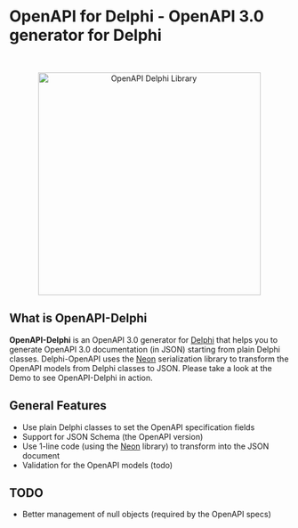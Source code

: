 # OpenAPI for Delphi - OpenAPI 3.0 generator for Delphi

<br />

<p align="center">
  <img src="https://github.com/paolo-rossi/OpenAPI-Delphi/blob/master/openapi-delphi.png" alt="OpenAPI Delphi Library" width="400" />
</p>

## What is OpenAPI-Delphi

**OpenAPI-Delphi** is an OpenAPI 3.0 generator for [Delphi](https://www.embarcadero.com/products/delphi) that helps you to generate OpenAPI 3.0 documentation (in JSON) starting from plain Delphi classes. Delphi-OpenAPI uses the [Neon](https://github.com/paolo-rossi/delphi-neon) serialization library to transform the OpenAPI models from Delphi classes to JSON. Please take a look at the Demo to see OpenAPI-Delphi in action.

## General Features

- Use plain Delphi classes to set the OpenAPI specification fields
- Support for JSON Schema (the OpenAPI version)
- Use 1-line code (using the [Neon](https://github.com/paolo-rossi/delphi-neon) library) to transform into the JSON document
- Validation for the OpenAPI models (todo)

## TODO
- Better management of null objects (required by the OpenAPI specs)
